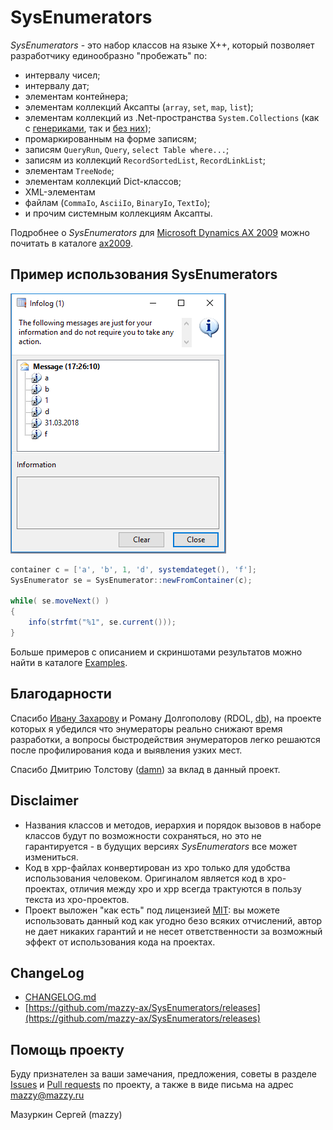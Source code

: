 # SysEnumerators

*SysEnumerators* - это набор классов на языке X++, который позволяет разработчику единообразно "пробежать" по:

* интервалу чисел;
* интервалу дат;
* элементам контейнера;
* элементам коллекций Аксапты (`array`, `set`, `map`, `list`);
* элементам коллекций из .Net-пространства `System.Collections` (как с [генериками](https://msdn.microsoft.com/library/system.collections.generic.aspx), так и [без них](https://msdn.microsoft.com/ru-ru/library/system.collections.aspx));
* промаркированным на форме записям;
* записям `QueryRun`, `Query`, `select Table where...`;
* записям из коллекций `RecordSortedList`, `RecordLinkList`;
* элементам `TreeNode`;
* элементам коллекций Dict-классов;
* XML-элементам
* файлам (`CommaIo`, `AsciiIo`, `BinaryIo`, `TextIo`);
* и прочим системным коллекциям Аксапты.

Подробнее о *SysEnumerators* для [Microsoft Dynamics AX 2009](/ax2009) можно почитать в каталоге [ax2009](/ax2009).

## Пример использования SysEnumerators

![SysEnumeratorExample03_Container](ax2009/Media/example03.png)

```java
container c = ['a', 'b', 1, 'd', systemdateget(), 'f'];
SysEnumerator se = SysEnumerator::newFromContainer(c);

while( se.moveNext() )
{
    info(strfmt("%1", se.current()));
}
```

Больше примеров с описанием и скриншотами результатов можно найти в каталоге [Examples](ax2009/Src/Examples).

## Благодарности

Спасибо [Ивану Захарову](ivan@zakharov.com) и Роману Долгополову (RDOL, [db](https://axforum.info/forums/member.php?u=2836)), на проекте которых я убедился что энумераторы реально снижают время разработки, а вопросы быстродействия энумераторов легко решаются после профилирования кода и выявления узких мест.

Спасибо Дмитрию Толстову ([damn](https://axforum.info/forums/member.php?u=1465)) за вклад в данный проект.

## Disclaimer

* Названия классов и методов, иерархия и порядок вызовов в наборе классов  будут по возможности сохраняться, но это не гарантируется - в будущих версиях *SysEnumerators* все может измениться.
* Код в xpp-файлах конвертирован из xpo только для удобства использования человеком.  Оригиналом является код в xpo-проектах, отличия между xpo и xpp всегда трактуются в пользу текста из xpo-проектов.
* Проект выложен "как есть" под лицензией [MIT](LICENSE): вы можете использовать данный код как угодно безо всяких отчислений, автор не дает никаких гарантий и не несет ответственности за возможный эффект от использования кода на проектах.

## ChangeLog

* [CHANGELOG.md](CHANGELOG.md)
* [https://github.com/mazzy-ax/SysEnumerators/releases](https://github.com/mazzy-ax/SysEnumerators/releases)

## Помощь проекту

Буду признателен за ваши замечания, предложения, советы в разделе [Issues](https://github.com/mazzy-ax/SysEnumerators/issues) и [Pull requests](https://github.com/mazzy-ax/SysEnumerators/pulls) по проекту, а также в виде письма на адрес [mazzy@mazzy.ru](mailto:mazzy@mazzy.ru)

Мазуркин Сергей (mazzy)